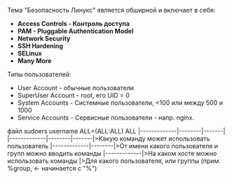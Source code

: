
Тема "Безопасность Линукс" является обширной и включает в себя:
- **Access Controls - Контроль доступа**
- **PAM - Pluggable Authentication Model**
- **Network Security**
- **SSH Hardening**
- **SELinux**
- **Many More**

Типы пользователей:
- User Account - обычные пользователи
- SuperUser Account - root, его UID = 0
- System Accounts - Системные пользователи, <100 или между 500 и 1000
- Service Accounts - Сервисные пользователи - напр. nginx.

файл sudoers
username ALL=(ALL:ALL) ALL
|-------------|--------|-------|
|-------------|--------|-------|>Какую команду может использовать пользователь
|-------------|--------|>От имени какого пользователя и групп можно вводить команды
|-------------|>На каком хосте можно использовать команды
|>Для какого пользователя, или группы (прим. %group, <- начинается с "%")